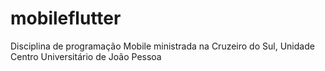 # mobileflutter
Disciplina de programação Mobile ministrada na Cruzeiro do Sul, Unidade Centro Universitário de João Pessoa
